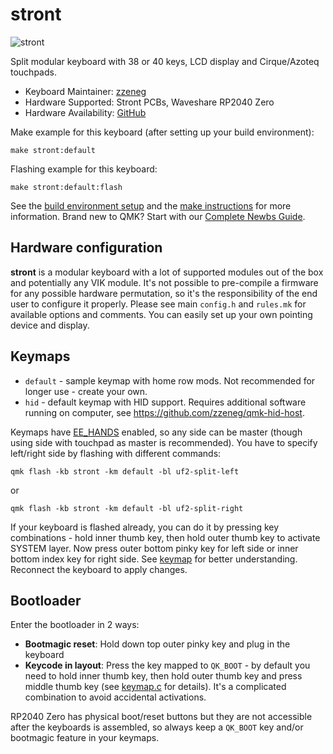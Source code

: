 # stront

![stront](https://i.imgur.com/FOPnWhch.jpg)

Split modular keyboard with 38 or 40 keys, LCD display and Cirque/Azoteq touchpads.

-   Keyboard Maintainer: [zzeneg](https://github.com/zzeneg)
-   Hardware Supported: Stront PCBs, Waveshare RP2040 Zero
-   Hardware Availability: [GitHub](https://github.com/zzeneg/stront)

Make example for this keyboard (after setting up your build environment):

    make stront:default

Flashing example for this keyboard:

    make stront:default:flash

See the [build environment setup](https://docs.qmk.fm/#/getting_started_build_tools) and the [make instructions](https://docs.qmk.fm/#/getting_started_make_guide) for more information. Brand new to QMK? Start with our [Complete Newbs Guide](https://docs.qmk.fm/#/newbs).

## Hardware configuration

**stront** is a modular keyboard with a lot of supported modules out of the box and potentially any VIK module. It's not possible to pre-compile a firmware for any possible hardware permutation, so it's the responsibility of the end user to configure it properly. Please see main `config.h` and `rules.mk` for available options and comments. You can easily set up your own pointing device and display.

## Keymaps

-   `default` - sample keymap with home row mods. Not recommended for longer use - create your own.
-   `hid` - default keymap with HID support. Requires additional software running on computer, see https://github.com/zzeneg/qmk-hid-host.

Keymaps have [EE_HANDS](https://docs.qmk.fm/#/feature_split_keyboard?id=handedness-by-eeprom) enabled, so any side can be master (though using side with touchpad as master is recommended). You have to specify left/right side by flashing with different commands:

`qmk flash -kb stront -km default -bl uf2-split-left`

or

`qmk flash -kb stront -km default -bl uf2-split-right`

If your keyboard is flashed already, you can do it by pressing key combinations - hold inner thumb key, then hold outer thumb key to activate SYSTEM layer. Now press outer bottom pinky key for left side or inner bottom index key for right side. See [keymap](./keymaps/default/keymap.c) for better understanding. Reconnect the keyboard to apply changes.

## Bootloader

Enter the bootloader in 2 ways:

-   **Bootmagic reset**: Hold down top outer pinky key and plug in the keyboard
-   **Keycode in layout**: Press the key mapped to `QK_BOOT` - by default you need to hold inner thumb key, then hold outer thumb key and press middle thumb key (see [keymap.c](./keymaps/default/keymap.c) for details). It's a complicated combination to avoid accidental activations.

RP2040 Zero has physical boot/reset buttons but they are not accessible after the keyboards is assembled, so always keep a `QK_BOOT` key and/or bootmagic feature in your keymaps.
